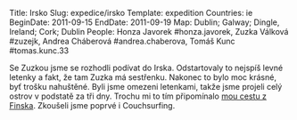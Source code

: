 Title: Irsko
Slug: expedice/irsko
Template: expedition
Countries: ie
BeginDate: 2011-09-15
EndDate: 2011-09-19
Map: Dublin; Galway; Dingle, Ireland; Cork; Dublin
People: Honza Javorek #honza.javorek, Zuzka Válková #zuzejk, Andrea Cháberová #andrea.chaberova, Tomáš Kunc #tomas.kunc.33

Se Zuzkou jsme se rozhodli podívat do Irska. Odstartovaly to nejspíš levné letenky a fakt, že tam Zuzka má sestřenku. Nakonec to bylo moc krásné, byť trošku nahuštěné. Byli jsme omezeni letenkami, takže jsme projeli celý ostrov v podstatě za tři dny. Trochu mi to tím připomínalo [mou cestu z Finska](http://honzajavorek.cz/expedice/cesta-z-finska). Zkoušeli jsme poprvé i Couchsurfing.
